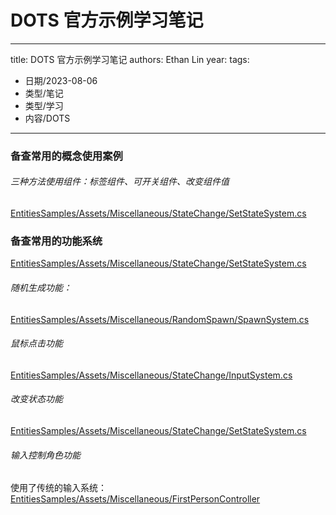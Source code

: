 # DOTS 官方示例学习笔记


---
title: DOTS 官方示例学习笔记
authors: Ethan Lin
year:
tags:
  - 日期/2023-08-06 
  - 类型/笔记 
  - 类型/学习 
  - 内容/DOTS 
---








### 备查常用的概念使用案例

###### 三种方法使用组件：标签组件、可开关组件、改变组件值

[EntitiesSamples/Assets/Miscellaneous/StateChange/SetStateSystem.cs](https://github.com/Unity-Technologies/EntityComponentSystemSamples/blob/master/EntitiesSamples/Assets/Miscellaneous/StateChange/SetStateSystem.cs)

### 备查常用的功能系统



[EntitiesSamples/Assets/Miscellaneous/StateChange/SetStateSystem.cs](https://github.com/Unity-Technologies/EntityComponentSystemSamples/blob/master/EntitiesSamples/Assets/Miscellaneous/StateChange/SetStateSystem.cs)

###### 随机生成功能：

[EntitiesSamples/Assets/Miscellaneous/RandomSpawn/SpawnSystem.cs](https://github.com/Unity-Technologies/EntityComponentSystemSamples/blob/master/EntitiesSamples/Assets/Miscellaneous/RandomSpawn/SpawnSystem.cs)


###### 鼠标点击功能

[EntitiesSamples/Assets/Miscellaneous/StateChange/InputSystem.cs](https://github.com/Unity-Technologies/EntityComponentSystemSamples/blob/master/EntitiesSamples/Assets/Miscellaneous/StateChange/InputSystem.cs)


###### 改变状态功能

[EntitiesSamples/Assets/Miscellaneous/StateChange/SetStateSystem.cs](https://github.com/Unity-Technologies/EntityComponentSystemSamples/blob/master/EntitiesSamples/Assets/Miscellaneous/StateChange/SetStateSystem.cs)


###### 输入控制角色功能

使用了传统的输入系统：[EntitiesSamples/Assets/Miscellaneous/FirstPersonController](https://github.com/Unity-Technologies/EntityComponentSystemSamples/tree/master/EntitiesSamples/Assets/Miscellaneous/FirstPersonController)